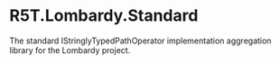 # R5T.Lombardy.Standard
The standard IStringlyTypedPathOperator implementation aggregation library for the Lombardy project.
